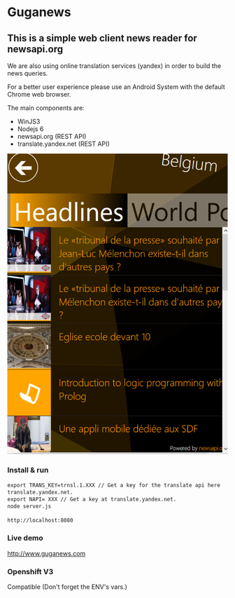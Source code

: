 # Guganews

## This is a simple web client news reader for newsapi.org

We are also using online translation services (yandex) in order to build the news queries.

For a better user experience please use an Android System with the default Chrome web browser.

The main components are:
* WinJS3
* Nodejs 6
* newsapi.org (REST API)
* translate.yandex.net (REST API)

![Image of Yaktocat](https://raw.githubusercontent.com/freedomson/guganews/master/gn.png)

### Install & run
```
export TRANS_KEY=trnsl.1.XXX // Get a key for the translate api here translate.yandex.net.
export NAPI= XXX // Get a key at translate.yandex.net.
node server.js

http://localhost:8080
```
### Live demo
http://www.guganews.com

### Openshift V3
Compatible (Don't forget the ENV's vars.)
